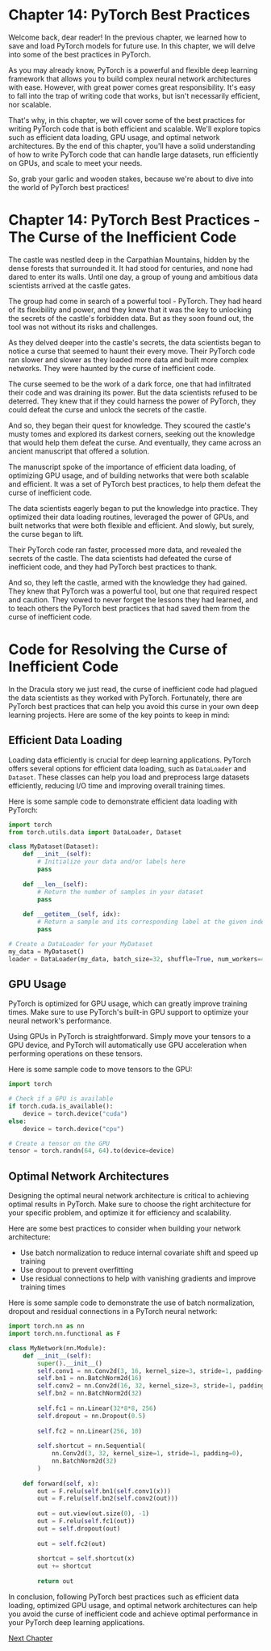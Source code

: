 # Chapter 14: PyTorch Best Practices

Welcome back, dear reader! In the previous chapter, we learned how to save and load PyTorch models for future use. In this chapter, we will delve into some of the best practices in PyTorch.

As you may already know, PyTorch is a powerful and flexible deep learning framework that allows you to build complex neural network architectures with ease. However, with great power comes great responsibility. It's easy to fall into the trap of writing code that works, but isn't necessarily efficient, nor scalable.

That's why, in this chapter, we will cover some of the best practices for writing PyTorch code that is both efficient and scalable. We'll explore topics such as efficient data loading, GPU usage, and optimal network architectures. By the end of this chapter, you'll have a solid understanding of how to write PyTorch code that can handle large datasets, run efficiently on GPUs, and scale to meet your needs.

So, grab your garlic and wooden stakes, because we're about to dive into the world of PyTorch best practices!
# Chapter 14: PyTorch Best Practices - The Curse of the Inefficient Code

The castle was nestled deep in the Carpathian Mountains, hidden by the dense forests that surrounded it. It had stood for centuries, and none had dared to enter its walls. Until one day, a group of young and ambitious data scientists arrived at the castle gates.

The group had come in search of a powerful tool - PyTorch. They had heard of its flexibility and power, and they knew that it was the key to unlocking the secrets of the castle's forbidden data. But as they soon found out, the tool was not without its risks and challenges.

As they delved deeper into the castle's secrets, the data scientists began to notice a curse that seemed to haunt their every move. Their PyTorch code ran slower and slower as they loaded more data and built more complex networks. They were haunted by the curse of inefficient code.

The curse seemed to be the work of a dark force, one that had infiltrated their code and was draining its power. But the data scientists refused to be deterred. They knew that if they could harness the power of PyTorch, they could defeat the curse and unlock the secrets of the castle.

And so, they began their quest for knowledge. They scoured the castle's musty tomes and explored its darkest corners, seeking out the knowledge that would help them defeat the curse. And eventually, they came across an ancient manuscript that offered a solution.

The manuscript spoke of the importance of efficient data loading, of optimizing GPU usage, and of building networks that were both scalable and efficient. It was a set of PyTorch best practices, to help them defeat the curse of inefficient code.

The data scientists eagerly began to put the knowledge into practice. They optimized their data loading routines, leveraged the power of GPUs, and built networks that were both flexible and efficient. And slowly, but surely, the curse began to lift.

Their PyTorch code ran faster, processed more data, and revealed the secrets of the castle. The data scientists had defeated the curse of inefficient code, and they had PyTorch best practices to thank.

And so, they left the castle, armed with the knowledge they had gained. They knew that PyTorch was a powerful tool, but one that required respect and caution. They vowed to never forget the lessons they had learned, and to teach others the PyTorch best practices that had saved them from the curse of inefficient code.
# Code for Resolving the Curse of Inefficient Code

In the Dracula story we just read, the curse of inefficient code had plagued the data scientists as they worked with PyTorch. Fortunately, there are PyTorch best practices that can help you avoid this curse in your own deep learning projects. Here are some of the key points to keep in mind:

## Efficient Data Loading

Loading data efficiently is crucial for deep learning applications. PyTorch offers several options for efficient data loading, such as `DataLoader` and `Dataset`. These classes can help you load and preprocess large datasets efficiently, reducing I/O time and improving overall training times.

Here is some sample code to demonstrate efficient data loading with PyTorch:

```python
import torch
from torch.utils.data import DataLoader, Dataset

class MyDataset(Dataset):
    def __init__(self):
        # Initialize your data and/or labels here
        pass
    
    def __len__(self):
        # Return the number of samples in your dataset
        pass
    
    def __getitem__(self, idx):
        # Return a sample and its corresponding label at the given index
        pass

# Create a DataLoader for your MyDataset
my_data = MyDataset()
loader = DataLoader(my_data, batch_size=32, shuffle=True, num_workers=4)
```

## GPU Usage

PyTorch is optimized for GPU usage, which can greatly improve training times. Make sure to use PyTorch's built-in GPU support to optimize your neural network's performance.

Using GPUs in PyTorch is straightforward. Simply move your tensors to a GPU device, and PyTorch will automatically use GPU acceleration when performing operations on these tensors.

Here is some sample code to move tensors to the GPU:

```python
import torch

# Check if a GPU is available
if torch.cuda.is_available():
    device = torch.device("cuda")
else:
    device = torch.device("cpu")

# Create a tensor on the GPU
tensor = torch.randn(64, 64).to(device=device)
```

## Optimal Network Architectures

Designing the optimal neural network architecture is critical to achieving optimal results in PyTorch. Make sure to choose the right architecture for your specific problem, and optimize it for efficiency and scalability.

Here are some best practices to consider when building your network architecture:

- Use batch normalization to reduce internal covariate shift and speed up training
- Use dropout to prevent overfitting
- Use residual connections to help with vanishing gradients and improve training times

Here is some sample code to demonstrate the use of batch normalization, dropout and residual connections in a PyTorch neural network:

```python
import torch.nn as nn
import torch.nn.functional as F

class MyNetwork(nn.Module):
    def __init__(self):
        super().__init__()
        self.conv1 = nn.Conv2d(3, 16, kernel_size=3, stride=1, padding=1)
        self.bn1 = nn.BatchNorm2d(16)
        self.conv2 = nn.Conv2d(16, 32, kernel_size=3, stride=1, padding=1)
        self.bn2 = nn.BatchNorm2d(32)
        
        self.fc1 = nn.Linear(32*8*8, 256)
        self.dropout = nn.Dropout(0.5)
        
        self.fc2 = nn.Linear(256, 10)
        
        self.shortcut = nn.Sequential(
            nn.Conv2d(3, 32, kernel_size=1, stride=1, padding=0),
            nn.BatchNorm2d(32)
        )
    
    def forward(self, x):
        out = F.relu(self.bn1(self.conv1(x)))
        out = F.relu(self.bn2(self.conv2(out)))
        
        out = out.view(out.size(0), -1)
        out = F.relu(self.fc1(out))
        out = self.dropout(out)
        
        out = self.fc2(out)
        
        shortcut = self.shortcut(x)
        out += shortcut
        
        return out
```

In conclusion, following PyTorch best practices such as efficient data loading, optimized GPU usage, and optimal network architectures can help you avoid the curse of inefficient code and achieve optimal performance in your PyTorch deep learning applications.


[Next Chapter](15_Chapter15.md)